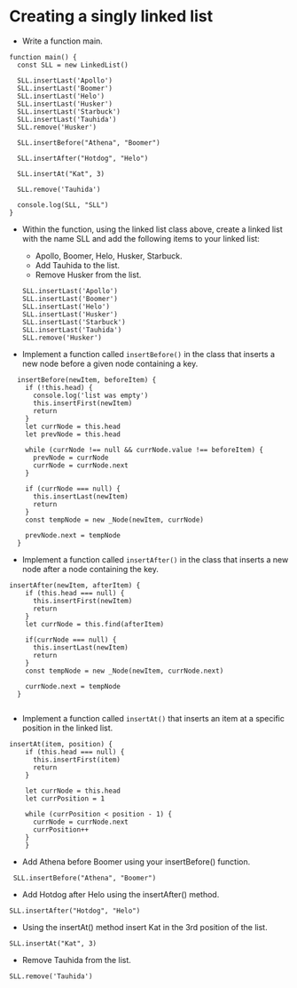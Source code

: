 # Creating a singly linked list

- Write a function main. 

````
function main() {
  const SLL = new LinkedList()
  
  SLL.insertLast('Apollo')
  SLL.insertLast('Boomer')
  SLL.insertLast('Helo')
  SLL.insertLast('Husker')
  SLL.insertLast('Starbuck')
  SLL.insertLast('Tauhida')
  SLL.remove('Husker')
  
  SLL.insertBefore("Athena", "Boomer") 
  
  SLL.insertAfter("Hotdog", "Helo") 
  
  SLL.insertAt("Kat", 3)
  
  SLL.remove('Tauhida')
  
  console.log(SLL, "SLL")
}
````
- Within the function, using the linked list class above, create a linked list with the name SLL and add the following items to your linked list: 
  - Apollo, Boomer, Helo, Husker, Starbuck. 
  - Add Tauhida to the list. 
  - Remove Husker from the list. 
  ```
  SLL.insertLast('Apollo')
  SLL.insertLast('Boomer')
  SLL.insertLast('Helo')
  SLL.insertLast('Husker')
  SLL.insertLast('Starbuck')
  SLL.insertLast('Tauhida')
  SLL.remove('Husker')
  ```
  
- Implement a function called `insertBefore()` in the class that inserts a new node before a given node containing a key. 

````
  insertBefore(newItem, beforeItem) {
    if (!this.head) {
      console.log('list was empty')
      this.insertFirst(newItem)
      return
    }
    let currNode = this.head
    let prevNode = this.head
    
    while (currNode !== null && currNode.value !== beforeItem) {
      prevNode = currNode
      currNode = currNode.next
    }
    
    if (currNode === null) {
      this.insertLast(newItem)
      return
    }
    const tempNode = new _Node(newItem, currNode)
    
    prevNode.next = tempNode
  }
  ````
  
- Implement a function called `insertAfter()` in the class that inserts a new node after a node containing the key. 
````
insertAfter(newItem, afterItem) {
    if (this.head === null) {
      this.insertFirst(newItem)
      return
    }
    let currNode = this.find(afterItem)
    
    if(currNode === null) {
      this.insertLast(newItem)
      return
    }
    const tempNode = new _Node(newItem, currNode.next)
    
    currNode.next = tempNode
  }
  
  ````

- Implement a function called `insertAt()` that inserts an item at a specific position in the linked list.
````
insertAt(item, position) {
    if (this.head === null) {
      this.insertFirst(item)
      return
    }
    
    let currNode = this.head
    let currPosition = 1
    
    while (currPosition < position - 1) {
      currNode = currNode.next
      currPosition++
    }
    }
  ````
- Add Athena before Boomer using your insertBefore() function. 
```
 SLL.insertBefore("Athena", "Boomer") 
```
- Add Hotdog after Helo using the insertAfter() method. 
```
SLL.insertAfter("Hotdog", "Helo")
```
- Using the insertAt() method insert Kat in the 3rd position of the list. 
```
SLL.insertAt("Kat", 3)
```
- Remove Tauhida from the list.
```
SLL.remove('Tauhida')
```

